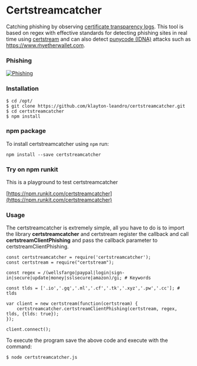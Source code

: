 # Certstreamcatcher
Catching phishing by observing [certificate transparency logs](https://www.certificate-transparency.org/known-logs). This tool is based on regex with effective standards for detecting phishing sites in real time using [certstream](https://github.com/CaliDog/certstream-js) and can also detect [punycode (IDNA)](https://en.wikipedia.org/wiki/Punycode) attacks such as https://www.ṁyetḣerwallet.com.


### Phishing 

[![Phishing](https://pbs.twimg.com/media/DY-k7YFWsAA_f8l.jpg)](https://twitter.com/6IX7ine/status/943229448614182912)


### Installation

```
$ cd /opt/
$ git clone https://github.com/klayton-leandro/certstreamcatcher.git
$ cd certstreamcatcher
$ npm install
```

### npm package

To install certstreamcatcher using `npm` run:

  	npm install --save certstreamcatcher
       
### Try on npm runkit

This is a playground to test certstreamcatcher

[https://npm.runkit.com/certstreamcatcher](https://npm.runkit.com/certstreamcatcher)
    
### Usage
The certstreamcatcher is extremely simple, all you have to do is to import the library **certstreamcatcher** and certstream register the callback and call **certstreamClientPhishing** and pass the callback parameter to certstreamClientPhishing.

```
const certstreamcatcher = require('certstreamcatcher'); 
const certstream = require("certstream");

const regex = /(wellsfargo|paypal|login|sign-in|secure|update|money|sslsecure|amazon)/gi; # Keywords

const tlds = ['.io','.gq','.ml','.cf','.tk','.xyz','.pw','.cc']; # tlds 

var client = new certstream(function(certstream) {  
	certstreamcatcher.certstreamClientPhishing(certstream, regex, tlds, {tlds: true});
});

client.connect();
```
To execute the program save the above code and execute with the command:
```
$ node certstreamcatcher.js
```